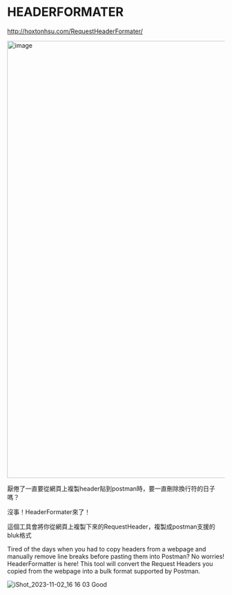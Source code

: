 # HEADERFORMATER

http://hoxtonhsu.com/RequestHeaderFormater/

<img width="1012" alt="image" src="https://github.com/Hoxton019030/HeaderFormater/assets/98711945/3173d84c-7624-4200-81c0-e0bfaf5eefad">

厭倦了一直要從網頁上複製header貼到postman時，要一直刪除換行符的日子嗎？

沒事！HeaderFormater來了！

這個工具會將你從網頁上複製下來的RequestHeader，複製成postman支援的bluk格式

Tired of the days when you had to copy headers from a webpage and manually remove line breaks before pasting them into Postman?
No worries! HeaderFormatter is here! 
This tool will convert the Request Headers you copied from the webpage into a bulk format supported by Postman.



![iShot_2023-11-02_16 16 03](https://github.com/Hoxton019030/HeaderFormater/assets/98711945/a173d4c8-32b4-43fd-bf49-bc78135daa8c)
Good




